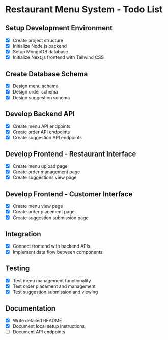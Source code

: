 # Restaurant Menu System - Todo List

## Setup Development Environment
- [x] Create project structure
- [x] Initialize Node.js backend
- [x] Setup MongoDB database
- [x] Initialize Next.js frontend with Tailwind CSS

## Create Database Schema
- [x] Design menu schema
- [x] Design order schema
- [x] Design suggestion schema

## Develop Backend API
- [x] Create menu API endpoints
- [x] Create order API endpoints
- [x] Create suggestion API endpoints

## Develop Frontend - Restaurant Interface
- [x] Create menu upload page
- [x] Create order management page
- [x] Create suggestions view page

## Develop Frontend - Customer Interface
- [x] Create menu view page
- [x] Create order placement page
- [x] Create suggestion submission page

## Integration
- [x] Connect frontend with backend APIs
- [x] Implement data flow between components

## Testing
- [x] Test menu management functionality
- [x] Test order placement and management
- [x] Test suggestion submission and viewing

## Documentation
- [x] Write detailed README
- [x] Document local setup instructions
- [ ] Document API endpoints
